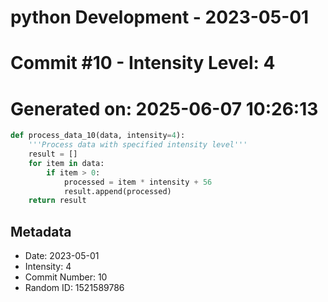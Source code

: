 ﻿# python Development - 2023-05-01
# Commit #10 - Intensity Level: 4
# Generated on: 2025-06-07 10:26:13
```python
def process_data_10(data, intensity=4):
    '''Process data with specified intensity level'''
    result = []
    for item in data:
        if item > 0:
            processed = item * intensity + 56
            result.append(processed)
    return result
```
## Metadata
- Date: 2023-05-01
- Intensity: 4
- Commit Number: 10
- Random ID: 1521589786
